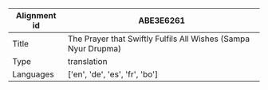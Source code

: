 |Alignment id | ABE3E6261
| --- | --- 
|Title | The Prayer that Swiftly Fulfils All Wishes (Sampa Nyur Drupma) 
|Type | translation
|Languages | ['en', 'de', 'es', 'fr', 'bo']